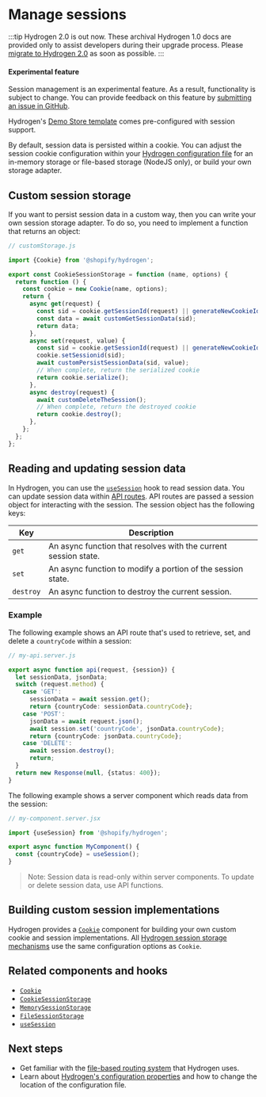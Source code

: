 # Manage sessions


:::tip
Hydrogen 2.0 is out now. These archival Hydrogen 1.0 docs are provided only to assist developers during their upgrade process. Please [migrate to Hydrogen 2.0](https://shopify.dev/docs/custom-storefronts/hydrogen/migrate-hydrogen-remix) as soon as possible.
:::



<aside class="note beta">
<h4>Experimental feature</h4>

<p>Session management is an experimental feature. As a result, functionality is subject to change. You can provide feedback on this feature by <a href="https://github.com/Shopify/hydrogen/issues">submitting an issue in GitHub</a>.</p>

</aside>

Hydrogen's [Demo Store template](/tutorials/getting-started/templates/) comes pre-configured with session support.

By default, session data is persisted within a cookie. You can adjust the session cookie configuration within your [Hydrogen configuration file](/tutorials/configuration/index.md#session) for an in-memory storage or file-based storage (NodeJS only), or build your own storage adapter.

## Custom session storage

If you want to persist session data in a custom way, then you can write your own session storage adapter. To do so, you need to implement a function that returns an object:

```ts
// customStorage.js

import {Cookie} from '@shopify/hydrogen';

export const CookieSessionStorage = function (name, options) {
  return function () {
    const cookie = new Cookie(name, options);
    return {
      async get(request) {
        const sid = cookie.getSessionId(request) || generateNewCookieId();
        const data = await customGetSessionData(sid);
        return data;
      },
      async set(request, value) {
        const sid = cookie.getSessionId(request) || generateNewCookieId();
        cookie.setSessionid(sid);
        await customPersistSessionData(sid, value);
        // When complete, return the serialized cookie
        return cookie.serialize();
      },
      async destroy(request) {
        await customDeleteTheSession();
        // When complete, return the destroyed cookie
        return cookie.destroy();
      },
    };
  };
};
```



## Reading and updating session data

In Hydrogen, you can use the [`useSession`](/hooks/framework/usesession/) hook to read session data. You can update session data within [API routes](/tutorials/routing/index.md#api-routes). API routes are passed a session object for interacting with the session. The session object has the following keys:

| Key       | Description                                                     |
| --------- | --------------------------------------------------------------- |
| `get`     | An async function that resolves with the current session state. |
| `set`     | An async function to modify a portion of the session state.     |
| `destroy` | An async function to destroy the current session.               |

### Example

The following example shows an API route that's used to retrieve, set, and delete a `countryCode` within a session:

```ts
// my-api.server.js

export async function api(request, {session}) {
  let sessionData, jsonData;
  switch (request.method) {
    case 'GET':
      sessionData = await session.get();
      return {countryCode: sessionData.countryCode};
    case 'POST':
      jsonData = await request.json();
      await session.set('countryCode', jsonData.countryCode);
      return {countryCode: jsonData.countryCode};
    case 'DELETE':
      await session.destroy();
      return;
  }
  return new Response(null, {status: 400});
}
```



The following example shows a server component which reads data from the session:

```ts
// my-component.server.jsx

import {useSession} from '@shopify/hydrogen';

export async function MyComponent() {
  const {countryCode} = useSession();
}
```



> Note:
> Session data is read-only within server components. To update or delete session data, use API functions.

## Building custom session implementations

Hydrogen provides a [`Cookie`](/components/framework/cookie/) component for building your own custom cookie and session implementations. All [Hydrogen session storage mechanisms](/tutorials/sessions/index.md#types-of-session-storage) use the same configuration options as `Cookie`.

## Related components and hooks

- [`Cookie`](/components/framework/cookie/)
- [`CookieSessionStorage`](/components/framework/cookiesessionstorage/)
- [`MemorySessionStorage`](/components/framework/memorysessionstorage/)
- [`FileSessionStorage`](/components/framework/filesessionstorage/)
- [`useSession`](/hooks/framework/usesession/)

## Next steps

- Get familiar with the [file-based routing system](/tutorials/routing/) that Hydrogen uses.
- Learn about [Hydrogen's configuration properties](/tutorials/configuration/) and how to change the location of the configuration file.
